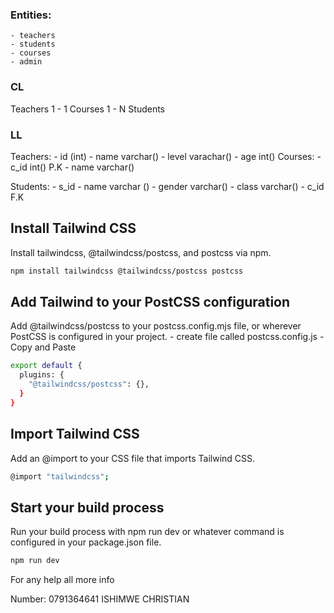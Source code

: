 ### Entities:
    - teachers
    - students
    - courses
    - admin

### CL
 Teachers 1 - 1 Courses 1 - N Students
### LL
 Teachers: - id (int)
            - name varchar()
            - level varachar()
            - age int()
 Courses: - c_id int() P.K
            - name varchar()

 Students: - s_id
            - name varchar ()
            - gender varchar()
            - class varchar()
            - c_id F.K

## Install Tailwind CSS
Install tailwindcss, @tailwindcss/postcss, and postcss via npm.
````bash
npm install tailwindcss @tailwindcss/postcss postcss
````
## Add Tailwind to your PostCSS configuration
Add @tailwindcss/postcss to your postcss.config.mjs file, or wherever PostCSS is     configured in your project.
    - create file called postcss.config.js
    - Copy and Paste
````bash
export default {
  plugins: {
    "@tailwindcss/postcss": {},
  }
}
````
## Import Tailwind CSS
Add an @import to your CSS file that imports Tailwind CSS.
```bash
@import "tailwindcss";
```
## Start your build process
Run your build process with npm run dev or whatever command is configured in your package.json file.
```bash
npm run dev
```

For any help all more info

Number: 0791364641 
ISHIMWE CHRISTIAN


